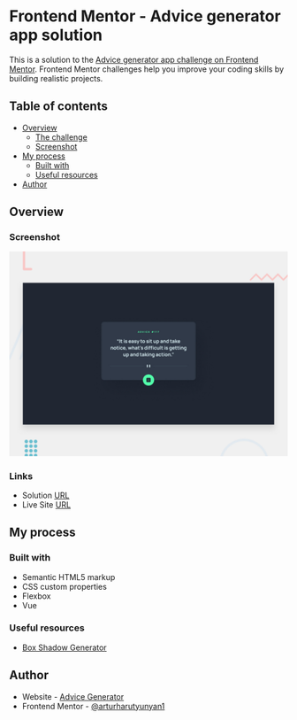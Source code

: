# Frontend Mentor - Advice generator app solution

This is a solution to the [Advice generator app challenge on Frontend Mentor](https://www.frontendmentor.io/challenges/advice-generator-app-QdUG-13db). Frontend Mentor challenges help you improve your coding skills by building realistic projects.

## Table of contents

- [Overview](#overview)
  - [The challenge](#the-challenge)
  - [Screenshot](#screenshot)
- [My process](#my-process)
  - [Built with](#built-with)
  - [Useful resources](#useful-resources)
- [Author](#author)

## Overview


### Screenshot

![](./src/assets/preview.jpg)

### Links

- Solution [URL](https://www.frontendmentor.io/challenges/advice-generator-app-QdUG-13db)
- Live Site [URL](https://arturharutyunyan1.github.io/advice-generator/)

## My process

### Built with

- Semantic HTML5 markup
- CSS custom properties
- Flexbox
- Vue

### Useful resources

- [Box Shadow Generator](https://html-css-js.com/css/generator/box-shadow/)

## Author

- Website - [Advice Generator](https://arturharutyunyan1.github.io/advice-generator/)
- Frontend Mentor - [@arturharutyunyan1](https://www.frontendmentor.io/profile/ArturHarutyunyan1)
